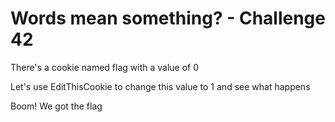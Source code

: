 # Words mean something? - Challenge 42

There's a cookie named flag with a value of 0

Let's use EditThisCookie to change this value to 1 and see what happens

Boom! We got the flag
